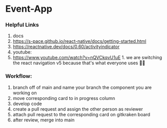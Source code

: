# Event-App

### Helpful Links
1. docs 
  1. https://s-pace.github.io/react-native/docs/getting-started.html
  2. https://reactnative.dev/docs/0.60/activityindicator
2. youtube:
  1. https://www.youtube.com/watch?v=nQVCkqvU1uE
    1. we are switching the react navigation v5 because that's what everyone uses 🤷‍♂️


### Workflow:
1. branch off of main and name your branch the component you are working on
2. move corresponding card to in progress column
3. develop code
4. create a pull request and assign the other person as reviewer
5. attach pull request to the corresponding card on gitkraken board
6. after review, merge into main
